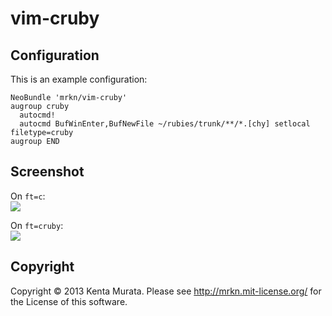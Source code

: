# vim-cruby

## Configuration

This is an example configuration:

```
NeoBundle 'mrkn/vim-cruby'
augroup cruby
  autocmd!
  autocmd BufWinEnter,BufNewFile ~/rubies/trunk/**/*.[chy] setlocal filetype=cruby
augroup END
```

## Screenshot

On `ft=c`:<br />
![](https://dl.dropbox.com/u/266876/skitch/1._object.c____work_ruby_2.0.0.git__-_VIM__Vim_before.png)

On `ft=cruby`:<br />
![](https://dl.dropbox.com/u/266876/skitch/1._object.c____work_ruby_2.0.0.git__-_VIM__Vim_after.png)

## Copyright

Copyright © 2013 Kenta Murata.
Please see http://mrkn.mit-license.org/ for the License of this software.
